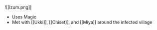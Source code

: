 ![[Izum.png]]
- Uses Magic
- Met with [[Ukki]], [[Chiset]], and [[Miya]] around the infected village